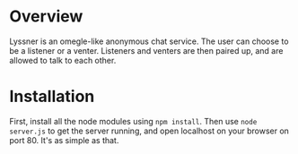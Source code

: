 # Overview
Lyssner is an omegle-like anonymous chat service. The user can choose to be a listener or a venter. Listeners and venters are then paired up, and are allowed to talk to each other.


# Installation

First, install all the node modules using `npm install`. Then use `node server.js` to get the server running, and open localhost on your browser on port 80. It's as simple as that.